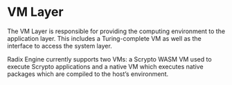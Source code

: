 # VM Layer

The VM Layer is responsible for providing the computing environment to the application layer. This
includes a Turing-complete VM as well as the interface to access the system layer.

Radix Engine currently supports two VMs: a Scrypto WASM VM used to execute Scrypto applications and
a native VM which executes native packages which are compiled to the host’s environment.